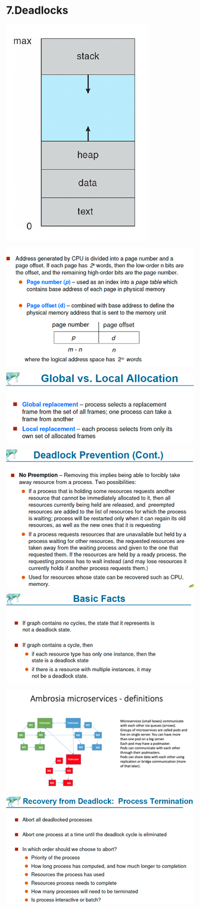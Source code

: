 # 7.Deadlocks

![](../.gitbook/assets/image%20%28113%29.png)

![](../.gitbook/assets/image%20%28112%29.png)

![](../.gitbook/assets/image%20%28121%29.png)

![](../.gitbook/assets/image%20%2834%29.png)

![](../.gitbook/assets/image%20%28106%29.png)

![](../.gitbook/assets/image%20%28130%29.png)

![](../.gitbook/assets/image%20%281%29.png)

